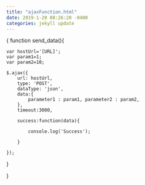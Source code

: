 ```yaml
---
title: "ajaxFunction.html"
date: 2019-1-20 08:26:28 -0400
categories: jekyll update
---
```

{
function send_data(){

	var hostUrl='[URL]';
	var param1=1;
	var param2=10;

	$.ajax({
		url: hostUrl,
		type: 'POST',
		dataType: 'json',
		data:{
			parameter1 : param1, parameter2 : param2, 
		},
		timeout:3000,

		success:function(data){

			console.log('Success');

		}

	});

}

}
